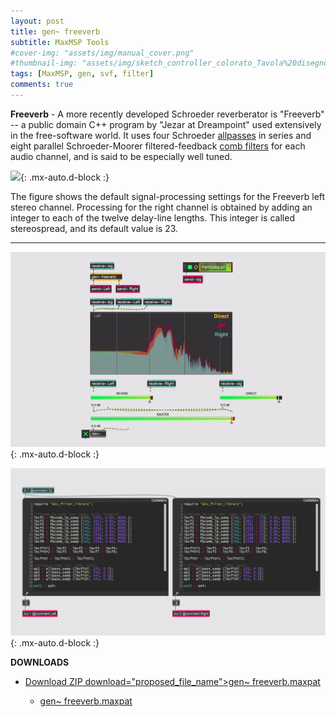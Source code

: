 ```yaml
---
layout: post
title: gen~ freeverb
subtitle: MaxMSP Tools
#cover-img: "assets/img/manual_cover.png"
#thumbnail-img: "assets/img/sketch_controller_colorato_Tavola%20disegno%201.png"
tags: [MaxMSP, gen, svf, filter]
comments: true
---
```


**Freeverb** - A more recently developed Schroeder reverberator is "Freeverb" -- a public domain C++ program by "Jezar at Dreampoint" used extensively in the free-software world. It uses four Schroeder [allpasses](https://velitch.github.io/velitch/2021-10-19-tool_gen_allpass/) in series and eight parallel Schroeder-Moorer filtered-feedback [comb filters](https://velitch.github.io/velitch/2021-10-19-tool_gen_combfilter/) for each audio channel, and is said to be especially well tuned.

![](http://www.dsprelated.com/josimages_new/pasp/img724.png){: .mx-auto.d-block :}

The figure shows the default signal-processing settings for the Freeverb left stereo channel. Processing for the right channel is obtained by adding an integer to each of the twelve delay-line lengths. This integer is called stereospread, and its default value is 23.

______

![](https://github.com/Velitch/velitch/blob/main/assets/img/img_maxmsp/gen~%20freeverb.gif?raw=true){: .mx-auto.d-block :}

![](https://github.com/Velitch/velitch/blob/main/assets/img/img_maxmsp/dsp~%20freeverb.png?raw=true){: .mx-auto.d-block :}


**DOWNLOADS**


- <a href="https://github.com/Velitch/velitch/blob/main/assets/maxmsp_tools/reverb/freeverb.zip">Download ZIP download="proposed_file_name">gen~ freeverb.maxpat<a/>


  - [gen~ freeverb.maxpat](https://github.com/Velitch/BN_Musica_Elettronica/tree/main/IBN/COME-05-informatica-musicale-IBN/maxmsp_tools/reverb/freeverb)
